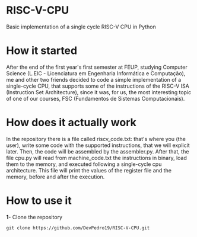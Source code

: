 # RISC-V-CPU
Basic implementation of a single cycle RISC-V CPU in Python

# How it started
After the end of the first year's first semester at FEUP, studying Computer Science (L.EIC - Licenciatura em Engenharia Informática e Computação), me and other two friends decided to code a simple implementation of a single-cycle CPU, that supports some of the instructions of the RISC-V ISA (Instruction Set Architecture), since it was, for us, the most interesting topic of one of our courses, FSC (Fundamentos de Sistemas Computacionais).

# How does it actually work
In the repository there is a file called riscv_code.txt: that's where you (the user), write some code with the supported instructions, that we will explicit later. Then, the code will be assembled by the assembler.py. After that, the file cpu.py will read from machine_code.txt the instructions in binary, load them to the memory, and executed following a single-cycle cpu architecture. This file will print the values of the register file and the memory, before and after the execution.

# How to use it
**1-** Clone the repository
```
git clone https://github.com/DevPedro19/RISC-V-CPU.git
```

